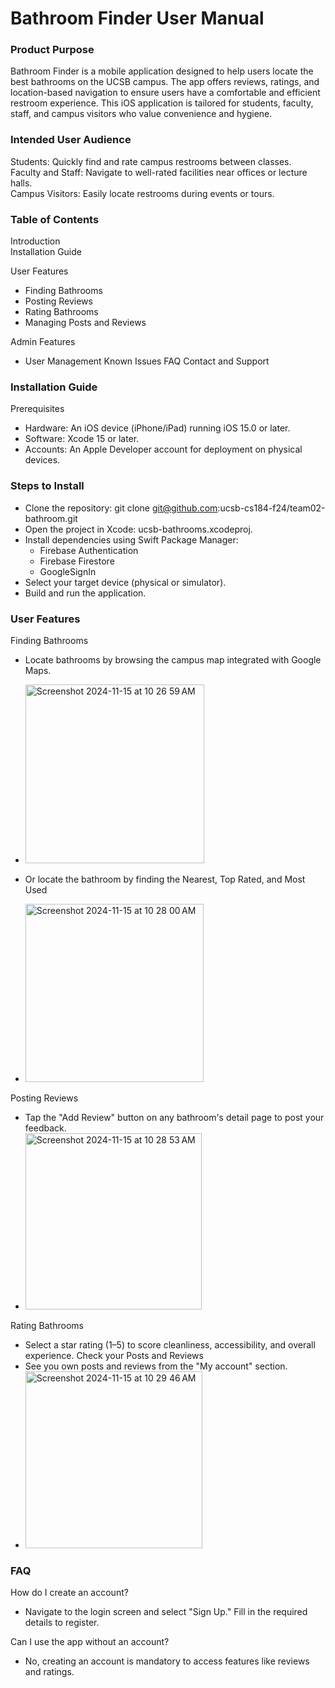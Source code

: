 # Bathroom Finder User Manual

### Product Purpose
Bathroom Finder is a mobile application designed to help users locate the best bathrooms on the UCSB campus. The app offers reviews, ratings, and location-based navigation to ensure users have a comfortable and efficient restroom experience. This iOS application is tailored for students, faculty, staff, and campus visitors who value convenience and hygiene.

### Intended User Audience
Students: Quickly find and rate campus restrooms between classes.\
Faculty and Staff: Navigate to well-rated facilities near offices or lecture halls.\
Campus Visitors: Easily locate restrooms during events or tours.

### Table of Contents
Introduction\
Installation Guide

User Features
- Finding Bathrooms
- Posting Reviews
- Rating Bathrooms
- Managing Posts and Reviews

Admin Features
- User Management
Known Issues
FAQ
Contact and Support


### Installation Guide
Prerequisites
- Hardware: An iOS device (iPhone/iPad) running iOS 15.0 or later.
- Software: Xcode 15 or later.
- Accounts: An Apple Developer account for deployment on physical devices.

### Steps to Install
- Clone the repository: git clone git@github.com:ucsb-cs184-f24/team02-bathroom.git
- Open the project in Xcode: ucsb-bathrooms.xcodeproj.
- Install dependencies using Swift Package Manager:
  - Firebase Authentication
  - Firebase Firestore
  - GoogleSignIn
- Select your target device (physical or simulator).
- Build and run the application.

### User Features
Finding Bathrooms
- Locate bathrooms by browsing the campus map integrated with Google Maps.
- <img width="286" alt="Screenshot 2024-11-15 at 10 26 59 AM" src="https://github.com/user-attachments/assets/c01206d0-35d4-4425-b9c3-06db5652daf1">

- Or locate the bathroom by finding the Nearest, Top Rated, and Most Used
- <img width="285" alt="Screenshot 2024-11-15 at 10 28 00 AM" src="https://github.com/user-attachments/assets/67d5563d-ce96-42a0-b3c3-2c3a35394c0f">


Posting Reviews
- Tap the "Add Review" button on any bathroom's detail page to post your feedback.
- <img width="282" alt="Screenshot 2024-11-15 at 10 28 53 AM" src="https://github.com/user-attachments/assets/923e339b-f0e7-44b3-a71b-c8e5c0200dc7">

Rating Bathrooms
- Select a star rating (1–5) to score cleanliness, accessibility, and overall experience.
Check your Posts and Reviews
- See you own posts and reviews from the "My account" section.
- <img width="283" alt="Screenshot 2024-11-15 at 10 29 46 AM" src="https://github.com/user-attachments/assets/8b743081-e392-4797-9e8e-e5360b495008">


### FAQ
How do I create an account?
- Navigate to the login screen and select "Sign Up." Fill in the required details to register.

Can I use the app without an account?
- No, creating an account is mandatory to access features like reviews and ratings.
